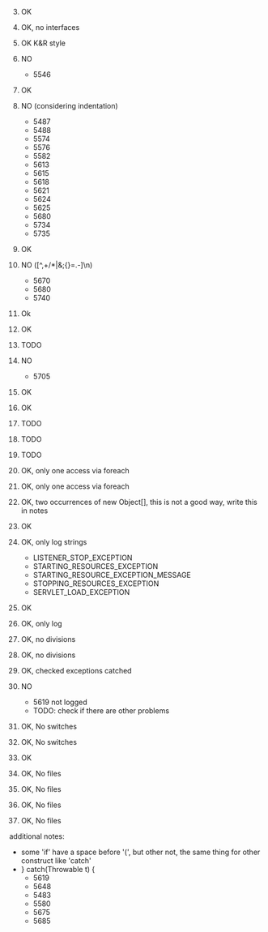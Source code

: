 3. OK
4. OK, no interfaces
10. OK K&R style
11. NO
    * 5546
12. OK
13. NO (considering indentation)
    * 5487
    * 5488
    * 5574
    * 5576
    * 5582
    * 5613
    * 5615
    * 5618
    * 5621
    * 5624
    * 5625
    * 5680
    * 5734
    * 5735
14. OK
15. NO ([^,+/\*|&;{}=.-]\n)
    * 5670
    * 5680
    * 5740
16. Ok
17. OK
18. TODO
19. NO
    * 5705
20. OK
21. OK
22. TODO
23. TODO 
24. TODO

37. OK, only one access via foreach
38. OK, only one access via foreach
39. OK, two occurrences of new Object[], this is not a good way, write this in notes
40. OK
41. OK, only log strings
    * LISTENER_STOP_EXCEPTION
    * STARTING_RESOURCES_EXCEPTION
    * STARTING_RESOURCE_EXCEPTION_MESSAGE
    * STOPPING_RESOURCES_EXCEPTION
    * SERVLET_LOAD_EXCEPTION
42. OK
43. OK, only log

47. OK, no divisions
48. OK, no divisions

52. OK, checked exceptions catched
53. NO
    * 5619 not logged
    * TODO: check if there are other problems
54. OK, No switches
55. OK, No switches
56. OK
57. OK, No files
58. OK, No files
59. OK, No files
60. OK, No files


additional notes:
* some 'if' have a space before '(', but other not, the same thing for other construct like 'catch'
* } catch(Throwable t) {
    * 5619 
    * 5648
    * 5483
    * 5580
    * 5675
    * 5685
    


